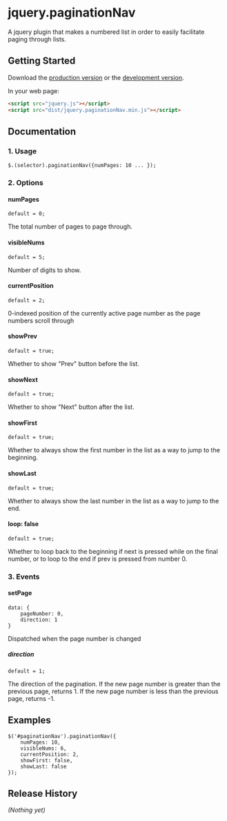 # jquery.paginationNav

A jquery plugin that makes a numbered list in order to easily facilitate paging through lists.

## Getting Started
Download the [production version][min] or the [development version][max].

[min]: https://raw.github.com/gunderson/jquery.paginationNav/master/dist/jquery.paginationNav.min.js
[max]: https://raw.github.com/gunderson/jquery.paginationNav/master/dist/jquery.paginationNav.js

In your web page:

```html
<script src="jquery.js"></script>
<script src="dist/jquery.paginationNav.min.js"></script>
```

## Documentation

### 1. Usage

    $.(selector).paginationNav({numPages: 10 ... });

### 2. Options

#### numPages

    default = 0;

The total number of pages to page through.


#### visibleNums

    default = 5;

Number of digits to show.

#### currentPosition

    default = 2;

0-indexed position of the currently active page number as the page numbers scroll through

#### showPrev

	default = true;

Whether to show "Prev" button before the list.

#### showNext

	default = true;

Whether to show "Next" button after the list.

#### showFirst

	default = true;

Whether to always show the first number in the list as a way to jump to the beginning.

#### showLast

	default = true;

Whether to always show the last number in the list as a way to jump to the end.

#### loop: false

	default = true;

Whether to loop back to the beginning if next is pressed while on the final number, or to loop to the end if prev is pressed from number 0.

### 3. Events

#### setPage

	data: {
		pageNumber: 0,
		direction: 1
	}

Dispatched when the page number is changed

##### direction

    default = 1;

The direction of the pagination. If the new page number is greater than the previous page, returns 1. If the new page number is less than the previous page, returns -1.



## Examples

	$('#paginationNav').paginationNav({
        numPages: 10,
        visibleNums: 6,
        currentPosition: 2,
        showFirst: false,
        showLast: false
    });

## Release History
_(Nothing yet)_
